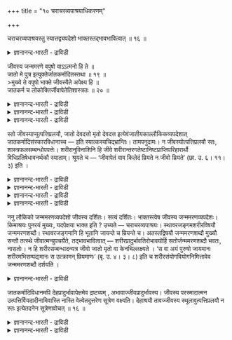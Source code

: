 +++
title = "१० चराचरव्यपाश्रयाधिकरणम्"

+++

चराचरव्यपाश्रयस्तु स्यात्तद्व्यपदेशो भाक्तस्तद्भावभावित्वात् ॥ १६ ॥  
<details><summary>ज्ञानानन्द-भारती - द्राविडी</summary>

सरासरव्यबाच्रयस्तु स्यात्तत्व्यबदेसो पाक्तस्तत्पावबावित्वात् ॥ १६ ॥
</details>

जीवस्य जन्ममरणे वपुषो वाऽऽत्मनो हि ते ॥  
जातो मे पुत्र इत्युक्तेर्जातकर्मादितस्तथा ॥ १९ ॥  
\>मुख्ये ते वपुषो भाक्ते जीवस्यैते अपेक्ष्य हि ॥  
जातकर्म च लोकोक्तिर्जीवापेतेतिशास्त्रतः ॥ २० ॥  
<details><summary>ज्ञानानन्द-भारती - द्राविडी</summary>

--वैयासिग न्यायमाला
</details>

<details><summary>ज्ञानानन्द-भारती - द्राविडी</summary>

पिऱप्पु इऱप्पु इरण्डुम् जीवऩुक्का? सरीरत्तिऱ्का? “ऎऩक्कु पुत्तिरऩ्
पिऱन्दिरुक्किऱाऩ्” ऎऩ्ऱु (उलगत्तिल्) सॊल्वदिऩालुम्, अप्पडिये
(सास्तिरत्तिल्) जादगर्मा मुदलियदु सॊल्लियिरुप् पदिऩालुम्, अवै इरण्डुम्
आत्मावुक्कुत्ताऩ्।
</details>

<details><summary>ज्ञानानन्द-भारती - द्राविडी</summary>

अवैयिरण्डुम् सरीरत्तिऱ्कुत्ताऩ् मुक्कियमायुळ्ळवै, जीवऩुक्कु उबसारमाय्च्
चॊल्लप्पडुबवै। (सरीरत्तिऱ्कुरिय) अवैगळैयबेक्षित्तु (सास्तिरत्तिल्)
जादगर्मावुम्, उलगप् पेच्चुम् एऱ्पट्टिरुक्किऩ्ऱऩ। "जीवऩाल् विडप्पट्ट”
ऎऩ्ऱु सास्तिरम् सॊल्वदाल्।
</details>

स्तो जीवस्याप्युत्पत्तिप्रलयौ, जातो देवदत्तो मृतो देवदत्त
इत्येवंजातीयकाल्लौकिकव्यपदेशात् जातकर्मादिसंस्कारविधानाच्च — इति
स्यात्कस्यचिद्भ्रान्तिः। तामपनुदामः। न जीवस्योत्पत्तिप्रलयौ स्तः,
शास्त्रफलसम्बन्धोपपत्तेः। शरीरानुविनाशिनि हि जीवे
शरीरान्तरगतेष्टानिष्टप्राप्तिपरिहारार्थौ विधिप्रतिषेधावनर्थकौ स्याताम्।
श्रूयते च — ‘जीवापेतं वाव किलेदं म्रियते न जीवो म्रियते’ (छा. उ. ६।
११। ३) इति ।

<details><summary>ज्ञानानन्द-भारती - द्राविडी</summary>

इदुवरै तत्पदवाच्यमाऩ जगत्कारण ईसुवर स्वरूबत्तै निर्णयम् सॆय्वदऱ्काग
पूदङ्गळैप् पऱ्ऱिच् चॊल्लुम् सुरुदिगळिल् काणप्पडुम् विरोदत् तिऱ्कु
परिहारम् सॊऩ्ऩार्। इऩि पाद मुडिवुवरै त्वम् पदार्त्त सोदऩत्तिऱ्काग
जीवऩैच् चॊल्लुम् सुरुदि कळिल् काणप्पडुम् विरोदम् पोक्कप्पडुगिऱदु।
</details>

<details><summary>ज्ञानानन्द-भारती - द्राविडी</summary>

सरीरम् उण्डागुम् पॊऴुदुम् नासमडैयुम् पॊऴुदुम् जीवऩुक्कु पिऱप्पुम्
मरणमुमुण्डा इल्लैया ऎऩ्ऱु सन्देहम्। तेवदत्तऩ् पिऱन्दाऩ्। तेवदत्तऩ्
इऱन्दाऩ् ऎऩ्ऱु उलग वियवहारत्तिल् जीवऩुक्के पिऱवियुम् मरणमुम्
सॊल्वदालुम्, पिऱन्दवुडऩ् जीवऩुक्कु जादगर्मा सॆय्युम्बडि सास्तिरत्तिल्
सॊल्लियिरुप्पदालुम् जीवऩुक्कु पिऱवियुम् मरणमुम् उण्डु ऎऩ्ऱु पूर्वबक्षम्।
</details>

<details><summary>ज्ञानानन्द-भारती - द्राविडी</summary>

जीवऩुक्कु पिऱवियुम् मरणमुम् ऒप्पुक्कॊण्डाल् जीवऩ् ताऩ् सॆय्द पुण्य पाब
कर्म पलऩ्गळै अऩुबविक्क मुडियादु। कर्माक्कळैच् चॆय्द जीवऩ् इऱन्दु
विट्टबडियाल्, पुदिय सरीरत्तिल् पुदिय जीवऩ् पिऱन्दिरुक्किऱबडियाल्दाऩ्
सॆय्याद कर्माक्कळिऩ् पलऩै इवऩ् अऩुबविक्कुम्बडि नेरिडुम्। आगवे सॆय्द
कर्मा पलऩैक्कॊडुक्कामले नासमडैवदु, कर्मा इल्लामलेये पलऩ् एऱ्पडुवदु ऎऩ्ऱ
तोषङ्गळ् एऱ्पडुम्। आगैयाल् जीवऩुक्कु पिऱवियुम् मरणमुम् किडैयादु।
सरीरत्तिऱ्कुत्ताऩ् पिऱवियुम् मरणमुम्। इदैयॊट्टि सरीरत्तिलुळ्ळ जीवऩुक्कु
कौणमाग पिऱवि मरणङ्गळैच् चॊल्गिऱार्गळ्। सरीरम् पिऱक्कुम् पॊऴुदुदाऩे जीवऩ्
पिऱन्दाऩ् ऎऩ्ऱुम्, सरीरम् इऱन्दबॊऴुदु ताऩे इऱन्दाऩ् ऎऩ्ऱुम्
सॊल्गिऱर्गळ्। वेऱु समयङ्गळिल् सॊल्वदिल्लैये इदऩाल् लोग वियवहारम् कौणम्,
सरीरम् पिऱक्कुम्बॊऴुदु ताऩ् अदैयॊट्टि जाद कर्मावै सास्तिरम् विदिक्किऱदु।
जीवऩुक्कु पिऱप्पुम् मरणमुम् किडैयादु ऎऩ्ऱु स्पष्टमागवे सुरुदिगळ्
कूऱुगिऩ्ऱऩ। आगैयाल् जीवऩुक्कु पिऱवि मरणङ्गळ् किडैयादु ऎऩ्ऱु
सित्तान्दम्)।
</details>

<details><summary>ज्ञानानन्द-भारती - द्राविडी</summary>

तेवदत्तऩ् पिऱन्दाऩ्, तेवदत्तऩ् इऱन्दाऩ् ऎऩ्बदु पोलुळ्ळ उलगत्तिलुळ्ळ
व्यबदेसत्तिऩालुम्, जादगर्मा मुदलाऩ संस्कारङ्गळ् विदिक्कप्पट्टिरुप्
पदालुम्, जीवऩुक्कुम् उत्पत्तियुम्, पिरळयमुम् उण्डु ऎऩ्ऱु यारुक्कावदु
पिरान्दि एऱ्पडलाम्। अदै विलक्कु किऱोम्। जीवऩुक्कु उत्पत्तियुम् पिरळयमुम्
किडैयादु, सास्तिरत्तिल् सॊल्लिय पलऩुडैय सम्बन्दम् पॊरुन्द
वेण्डियिरुप्पदाल्, सरीरत्तिऩ् कूडवे जीवऩुम् नासम् अडैवदायिरुन्दाल्, वेऱु
सरीरत्तिलुळ्ळ वेण्डियदै अडैदल्, वेण्डाददैत् तडुत्तल् ऎऩ्बदै
पिरयोजऩमायुडैय विदियुम् निषेदमुम् अर्त्तमऱ्ऱदाग आगिविडुम्। “जीवऩ् विलगिऩ
इदु (सरीरम्) ताऩ् सागिऱदु, जीवऩ् सावदिल्लै" (सान्। VI।११-३) ऎऩ्ऱु
सॊल्लप्पडुगिऱदु।
</details>

ननु लौकिको जन्ममरणव्यपदेशो जीवस्य दर्शितः। सत्यं दर्शितः। भाक्तस्त्वेष
जीवस्य जन्ममरणव्यपदेशः। किमाश्रयः पुनरयं मुख्यः, यदपेक्षया भाक्त इति ?
उच्यते — चराचरव्यपाश्रयः। स्थावरजङ्गमशरीरविषयौ जन्ममरणशब्दौ।
स्थावरजङ्गमानि हि भूतानि जायन्ते च म्रियन्ते च। अतस्तद्विषयौ
जन्ममरणशब्दौ मुख्यौ सन्तौ तत्स्थे जीवात्मन्युपचर्येते, तद्भावभावित्वात्
— शरीरप्रादुर्भावतिरोभावयोर्हि सतोर्जन्ममरणशब्दौ भवतः, नासतोः। न हि
शरीरसम्बन्धादन्यत्र जीवो जातो मृतो वा केनचिल्लक्ष्यते । ‘स वा अयं पुरुषो
जायमानः शरीरमभिसम्पद्यमानः स उत्क्रामन् म्रियमाणः’ (बृ. उ. ४। ३। ८)
इति च शरीरसंयोगवियोगनिमित्तावेव जन्ममरणशब्दौ दर्शयति ।

<details><summary>ज्ञानानन्द-भारती - द्राविडी</summary>

जीवऩुक्कु उलगत्तिलुळ्ळ पिऱप्पु, इऱप्पु ऎऩ्ऱ वियबदेसम् काट्टप्पट्टदे
ऎऩ्ऱाल्, वास्तवम् काट्टप्पट्टदु। आऩाल् जीवऩुक्कुळ्ळ इन्द पिऱप्पु, इऱप्पु
ऎऩ्ऱ व्यबदेसम् कौणम् ऎदै अबेक्षित्तु इदु कौणमागिऱदो अन्द मुक्यमाऩ
वियबदेसम् ऎदै आच्रयित्तदु? सॊल्गिऱोम्। सरासरत्तै आसिरयित्तदु पिऱप्पु,
इऱप्पु ऎऩ्ऱ सप्तङ्गळ् स्तावर मायुम् जङ्गममायुमुळ्ळ सरीरत्तै
विषयमायुळ्ळवै। स्तावरजङ्गममायुळ्ळ पूदङ्गळ् अल्लवा पिऱक्किऩ्ऱऩ,
इऱक्किऩ्ऱऩ? अदिऩाल् अवैगळै विषयमायुळ्ळ पिऱप्पु, इऱप्पु ऎऩ्ऱ सप्तङ्गळ्
मुक्कियमाय् इरुप्पवैगळ् अवैगळिल् इरुक्किऱ जीवात्माविडम् उबसारमाग
सॊल्लप्पडुगिऩ्ऱऩ। अवैयिरुक्कुम्बोदु इरुप्पदिऩाल् सरीरत्तिऱ्कु तोऱ्ऱमुम्
मऱैवुम् इरुक्कुम् पे लवा पिऱप्पु, इऱप्पु ऎऩ्ऱ सप्तङ्गळ् एऱ्पडु किऩ्ऱऩ।
इल्लाद पोदु इल्लै सरीर सम्बन्दत्तै विट्टु वेऱु वगैयिल् जीवऩ् पिऱन्दाऩ्
ऎऩ्ऱो इऱन्दाऩ् ऎऩ्ऱो यारालुम् काणप्पडुवदिल्लैये? अन्द इन्द पुरुषऩ्
सरीरत्तै अडैगिऱवऩ् पिऱप्पवऩागिऱाऩ्; वॆळिक्किळम्बुम् अवऩ् इऱप्पवऩ्
आगिऱाऩ्" (पिरुहत्। IV। ३-८) ऎऩ्बदुम् सरीरत्तिऩ् सेर्क्कैयैयुम्,
पिरिवैयुम् निमित्तमायुळ्ळदागवे पिऱप्पु, इऱप्पु ऎऩ्ऱ सप्तङ्गळै
काट्टुगिऩ्ऱऩ।
</details>

जातकर्मादिविधानमपि देहप्रादुर्भावापेक्षमेव द्रष्टव्यम् ,
अभावाज्जीवप्रादुर्भावस्य। जीवस्य परस्मादात्मन
उत्पत्तिर्वियदादीनामिवास्ति नास्ति वेत्येतदुत्तरेण सूत्रेण वक्ष्यति।
देहाश्रयौ तावज्जीवस्य स्थूलावुत्पत्तिप्रलयौ न स्तः इत्येतदनेन
सूत्रेणावोचत् ॥ १६ ॥

<details><summary>ज्ञानानन्द-भारती - द्राविडी</summary>

जादगर्मा मुदलाऩदै विदिप्पदुम् उण्डावदै अबेक्षित्तुत्ताऩ् ऎऩ्ऱु
अऱियवेण्डुम्, जीवऩुक्कु उण्डावदु किडैयाददिऩाल्,
</details>

<details><summary>ज्ञानानन्द-भारती - द्राविडी</summary>

आगासम् मुदलियवैगळैप् पोल जीवऩुक्कु परमात्माविऩिडमिरुन्दु उत्पत्ति उण्डा,
इल्लैया ऎऩ्बदै इदु मेल् सूत्तिरत्तिऩाल् सॊल्लप् पोगिऱार्। तेहत्तै
आसिरयित्तुळ्ळ स्तूलमाऩ उत्पत्तियुम्, पिरळयमुम् जीवऩुक्कु किडैयादु ऎऩ्बदै
इन्द सूत्रत्तिऩाल् सॊऩ्ऩार्।
</details>

